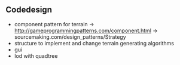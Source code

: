 ## Codedesign

- component pattern for terrain -> http://gameprogrammingpatterns.com/component.html
  -> sourcemaking.com/design_patterns/Strategy
- structure to implement and change terrain generating algorithms
- gui
- lod with quadtree

